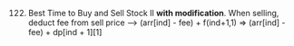 122. Best Time to Buy and Sell Stock II **with modification**.
When selling, deduct fee from sell price -->
(arr[ind] - fee) + f(ind+1,1) => (arr[ind] - fee) + dp[ind + 1][1]